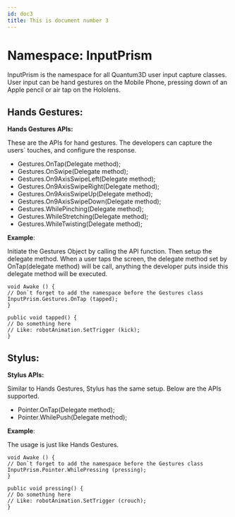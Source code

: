 ```yaml
---
id: doc3
title: This is document number 3
---
```


# Namespace: InputPrism

InputPrism is the namespace for all Quantum3D user input capture classes. User input can be hand gestures on the Mobile Phone, pressing down of an Apple pencil or air tap on the Hololens.

## Hands Gestures:

**Hands Gestures APIs:**

These are the APIs for hand gestures. The developers can capture the users` touches, and configure the response.

- Gestures.OnTap(Delegate method);
- Gestures.OnSwipe(Delegate method);
- Gestures.On9AxisSwipeLeft(Delegate method);
- Gestures.On9AxisSwipeRight(Delegate method);
- Gestures.On9AxisSwipeUp(Delegate method);
- Gestures.On9AxisSwipeDown(Delegate method);
- Gestures.WhilePinching(Delegate method);
- Gestures.WhileStretching(Delegate method);
- Gestures.WhileTwisting(Delegate method);

**Example**:

Initiate the Gestures Object by calling the API function. Then setup the delegate method. When a user taps the screen, the delegate method set by OnTap(delegate method) will be call, anything the developer puts inside this delegate method will be executed.

~~~~
void Awake () {
// Don`t forget to add the namespace before the Gestures class
InputPrism.Gestures.OnTap (tapped);
}

public void tapped() {
// Do something here
// Like: robotAnimation.SetTrigger (kick);
}
~~~~

## Stylus:
**Stylus APIs:**

Similar to Hands Gestures, Stylus has the same setup. Below are the APIs supported.

- Pointer.OnTap(Delegate method);
- Pointer.WhilePush(Delegate method);

**Example**:

The usage is just like Hands Gestures.
~~~~
void Awake () {
// Don`t forget to add the namespace before the Gestures class
InputPrism.Pointer.WhilePressing (pressing);
}

public void pressing() {
// Do something here
// Like: robotAnimation.SetTrigger (crouch);
}
~~~~
